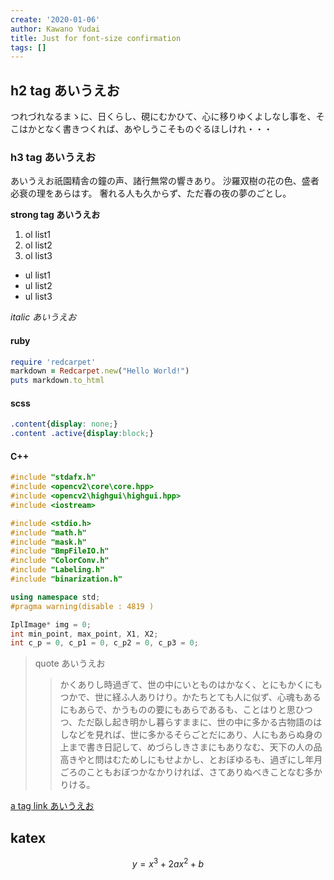 ```yaml
---
create: '2020-01-06'
author: Kawano Yudai
title: Just for font-size confirmation
tags: []
---
```


## h2 tag あいうえお
つれづれなるまゝに、日くらし、硯にむかひて、心に移りゆくよしなし事を、そこはかとなく書きつくれば、あやしうこそものぐるほしけれ・・・

### h3 tag あいうえお
あいうえお祇園精舎の鐘の声、諸行無常の響きあり。 沙羅双樹の花の色、盛者必衰の理をあらはす。 奢れる人も久からず、ただ春の夜の夢のごとし。

**strong tag あいうえお**

1. ol list1
2.  ol list2
3.  ol list3

* ul list1
* ul list2
* ul list3

*italic あいうえお*

#### ruby
```ruby
require 'redcarpet'
markdown = Redcarpet.new("Hello World!")
puts markdown.to_html
```
#### scss
```scss
.content{display: none;}
.content .active{display:block;}
```

#### C++
```cpp
#include "stdafx.h"
#include <opencv2\core\core.hpp>
#include <opencv2\highgui\highgui.hpp>
#include <iostream>

#include <stdio.h>
#include "math.h"
#include "mask.h"
#include "BmpFileIO.h"
#include "ColorConv.h"
#include "Labeling.h"
#include "binarization.h"

using namespace std;
#pragma warning(disable : 4819 )

IplImage* img = 0;
int min_point, max_point, X1, X2;
int c_p = 0, c_p1 = 0, c_p2 = 0, c_p3 = 0;
```

> quote あいうえお
>> かくありし時過ぎて、世の中にいとものはかなく、とにもかくにもつかで、世に経ふ人ありけり。かたちとても人に似ず、心魂もあるにもあらで、かうものの要にもあらであるも、ことはりと思ひつつ、ただ臥し起き明かし暮らすままに、世の中に多かる古物語のはしなどを見れば、世に多かるそらごとだにあり、人にもあらぬ身の上まで書き日記して、めづらしきさまにもありなむ、天下の人の品高きやと問はむためしにもせよかし、とおぼゆるも、過ぎにし年月ごろのこともおぼつかなかりければ、さてありぬべきことなむ多かりける。

[a tag link あいうえお](http://google.com)

## katex

$$
y = x^3 + 2ax^2 + b
$$